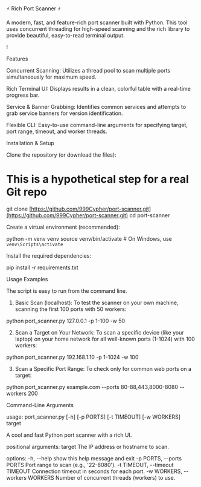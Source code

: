 ⚡ Rich Port Scanner ⚡

A modern, fast, and feature-rich port scanner built with Python. This tool uses concurrent threading for high-speed scanning and the rich library to provide beautiful, easy-to-read terminal output.

!

Features

Concurrent Scanning: Utilizes a thread pool to scan multiple ports simultaneously for maximum speed.

Rich Terminal UI: Displays results in a clean, colorful table with a real-time progress bar.

Service & Banner Grabbing: Identifies common services and attempts to grab service banners for version identification.

Flexible CLI: Easy-to-use command-line arguments for specifying target, port range, timeout, and worker threads.

Installation & Setup

Clone the repository (or download the files):

# This is a hypothetical step for a real Git repo
git clone [https://github.com/999Cypher/port-scanner.git](https://github.com/999Cypher/port-scanner.git)
cd port-scanner


Create a virtual environment (recommended):

python -m venv venv
source venv/bin/activate  # On Windows, use `venv\Scripts\activate`


Install the required dependencies:

pip install -r requirements.txt


Usage Examples

The script is easy to run from the command line.

1. Basic Scan (localhost):
To test the scanner on your own machine, scanning the first 100 ports with 50 workers:

python port_scanner.py 127.0.0.1 -p 1-100 -w 50


2. Scan a Target on Your Network:
To scan a specific device (like your laptop) on your home network for all well-known ports (1-1024) with 100 workers:

python port_scanner.py 192.168.1.10 -p 1-1024 -w 100


3. Scan a Specific Port Range:
To check only for common web ports on a target:

python port_scanner.py example.com --ports 80-88,443,8000-8080 --workers 200


Command-Line Arguments

usage: port_scanner.py [-h] [-p PORTS] [-t TIMEOUT] [-w WORKERS] target

A cool and fast Python port scanner with a rich UI.

positional arguments:
  target                The IP address or hostname to scan.

options:
  -h, --help            show this help message and exit
  -p PORTS, --ports PORTS
                        Port range to scan (e.g., '22-8080').
  -t TIMEOUT, --timeout TIMEOUT
                        Connection timeout in seconds for each port.
  -w WORKERS, --workers WORKERS
                        Number of concurrent threads (workers) to use.

